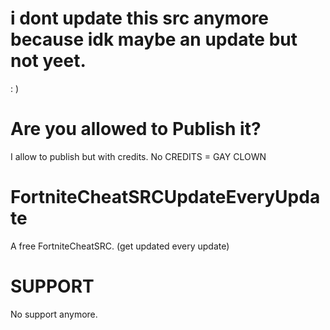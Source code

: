# i dont update this src anymore because idk maybe an update but not yeet.
: )

# Are you allowed to Publish it?
I allow to publish but with credits. 
No CREDITS = GAY CLOWN

# FortniteCheatSRCUpdateEveryUpdate
A free FortniteCheatSRC. (get updated every update)

# SUPPORT
No support anymore.


